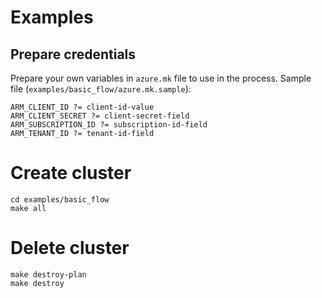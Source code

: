 # Examples

## Prepare credentials

Prepare your own variables in `azure.mk` file to use in the process.
Sample file (`examples/basic_flow/azure.mk.sample`):

```make
ARM_CLIENT_ID ?= client-id-value
ARM_CLIENT_SECRET ?= client-secret-field
ARM_SUBSCRIPTION_ID ?= subscription-id-field
ARM_TENANT_ID ?= tenant-id-field
```

# Create cluster

```shell
cd examples/basic_flow
make all
```

# Delete cluster

```shell
make destroy-plan
make destroy
```
